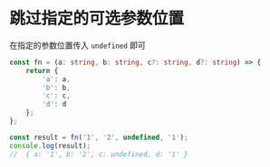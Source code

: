 # 跳过指定的可选参数位置

在指定的参数位置传入 `undefined` 即可

```ts
const fn = (a: string, b: string, c?: string, d?: string) => {
    return {
        'a': a,
        'b': b,
        'c': c,
        'd': d
    };
};

const result = fn('1', '2', undefined, '1');
console.log(result);
//	{ a: '1', b: '2', c: undefined, d: '1' }
```
